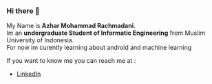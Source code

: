 ### Hi there 👋

My Name is **Azhar Mohammad Rachmadani**.\
Im an **undergraduate Student of Informatic Engineering** from Muslim University of Indonesia.\
For now im curently learning about android and machine learning

If you want to know me you can reach me at :
- [LinkedIn](https://www.linkedin.com/in/azhar-mohammad-r-a9ba521b9/)
<!--
**AMR0017/AMR0017** is a ✨ _special_ ✨ repository because its `README.md` (this file) appears on your GitHub profile.

Here are some ideas to get you started:

- 🔭 I’m currently working on ...
- 🌱 I’m currently learning ...
- 👯 I’m looking to collaborate on ...
- 🤔 I’m looking for help with ...
- 💬 Ask me about ...
- 📫 How to reach me: ...
- 😄 Pronouns: ...
- ⚡ Fun fact: ...
-->
